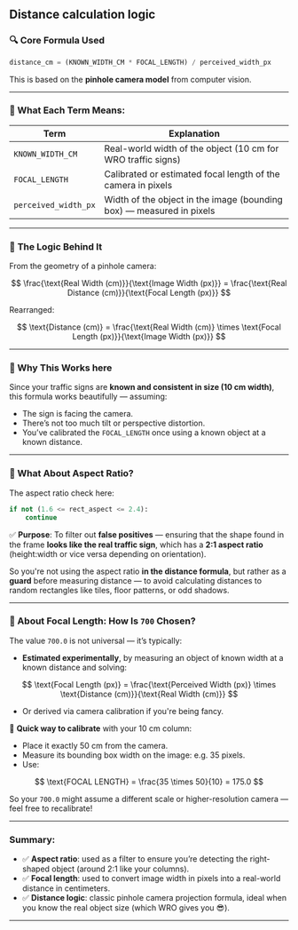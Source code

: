 Distance calculation logic
---

### 🔍 **Core Formula Used**

```python
distance_cm = (KNOWN_WIDTH_CM * FOCAL_LENGTH) / perceived_width_px
```

This is based on the **pinhole camera model** from computer vision.

---

### 🎯 What Each Term Means:

| Term                 | Explanation                                                          |
| -------------------- | -------------------------------------------------------------------- |
| `KNOWN_WIDTH_CM`     | Real-world width of the object (10 cm for WRO traffic signs)         |
| `FOCAL_LENGTH`       | Calibrated or estimated focal length of the camera in pixels         |
| `perceived_width_px` | Width of the object in the image (bounding box) — measured in pixels |

---

### 🧠 **The Logic Behind It**

From the geometry of a pinhole camera:

$$
\frac{\text{Real Width (cm)}}{\text{Image Width (px)}} = \frac{\text{Real Distance (cm)}}{\text{Focal Length (px)}}
$$

Rearranged:

$$
\text{Distance (cm)} = \frac{\text{Real Width (cm)} \times \text{Focal Length (px)}}{\text{Image Width (px)}}
$$

---

### 📏 Why This Works here

Since your traffic signs are **known and consistent in size (10 cm width)**, this formula works beautifully — assuming:

* The sign is facing the camera.
* There’s not too much tilt or perspective distortion.
* You’ve calibrated the `FOCAL_LENGTH` once using a known object at a known distance.

---

### 🎨 What About Aspect Ratio?

The aspect ratio check here:

```python
if not (1.6 <= rect_aspect <= 2.4):
    continue
```

✅ **Purpose**:
To filter out **false positives** — ensuring that the shape found in the frame **looks like the real traffic sign**, which has a **2:1 aspect ratio** (height\:width or vice versa depending on orientation).

So you're not using the aspect ratio **in the distance formula**, but rather as a **guard** before measuring distance — to avoid calculating distances to random rectangles like tiles, floor patterns, or odd shadows.

---

### 📸 About Focal Length: How Is `700` Chosen?

The value `700.0` is not universal — it’s typically:

  * **Estimated experimentally**, by measuring an object of known width at a known distance and solving:

  $$
  \text{Focal Length (px)} = \frac{\text{Perceived Width (px)} \times \text{Distance (cm)}}{\text{Real Width (cm)}}
  $$

  * Or derived via camera calibration if you're being fancy.

📏 **Quick way to calibrate** with your 10 cm column:

* Place it exactly 50 cm from the camera.
* Measure its bounding box width on the image: e.g. 35 pixels.
* Use:

$$
\text{FOCAL LENGTH} = \frac{35 \times 50}{10} = 175.0
$$

So your `700.0` might assume a different scale or higher-resolution camera — feel free to recalibrate!

---

###  Summary:

* ✅ **Aspect ratio**: used as a filter to ensure you’re detecting the right-shaped object (around 2:1 like your columns).
* ✅ **Focal length**: used to convert image width in pixels into a real-world distance in centimeters.
* ✅ **Distance logic**: classic pinhole camera projection formula, ideal when you know the real object size (which WRO gives you 😎).

---
